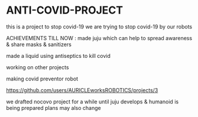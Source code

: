 # ANTI-COVID-PROJECT
this is a project to stop covid-19
we are trying to stop covid-19 by our robots 



ACHIEVEMENTS TILL NOW :
made juju which can help to spread awareness & share masks & sanitizers

made a liquid using antiseptics to kill covid 

working on other projects

making covid preventor robot

https://github.com/users/AURICLEworksROBOTICS/projects/3

we drafted nocovo project for a while until juju develops & 
humanoid is being prepared plans may also change


